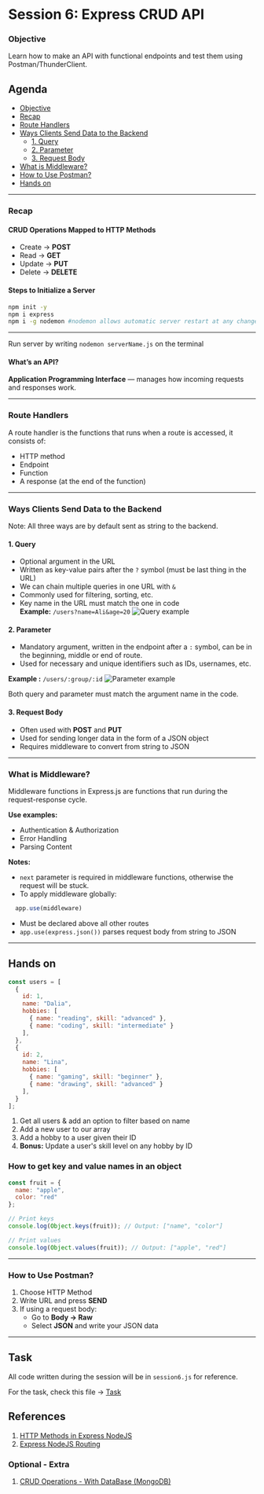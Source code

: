 # Session 6: Express CRUD API

### Objective
Learn how to make an API with functional endpoints and test them using Postman/ThunderClient.
## Agenda
- [Objective](#objective)
- [Recap](#recap)
- [Route Handlers](#route-handlers)
- [Ways Clients Send Data to the Backend](#ways-clients-send-data-to-the-backend)
  - [1. Query](#1-query)
  - [2. Parameter](#2-parameter)
  - [3. Request Body](#3-request-body)
- [What is Middleware?](#what-is-middleware)
- [How to Use Postman?](#how-to-use-postman)
- [Hands on](#hands-on)

---

### Recap

#### CRUD Operations Mapped to HTTP Methods
- Create → **POST**
- Read → **GET**
- Update → **PUT**
- Delete → **DELETE**

#### Steps to Initialize a Server
```bash
npm init -y
npm i express
npm i -g nodemon #nodemon allows automatic server restart at any change
```
---
Run server by writing `nodemon serverName.js` on the terminal
#### What’s an API?
**Application Programming Interface** — manages how incoming requests and responses work.

---

### Route Handlers
A route handler is the functions that runs when a route is accessed, it consists of:
- HTTP method
- Endpoint
- Function
- A response (at the end of the function)

---

### Ways Clients Send Data to the Backend
Note: All three ways are by default sent as string to the backend.
#### 1. Query
- Optional argument in the URL
- Written as key-value pairs after the `?` symbol (must be last thing in the URL)
- We can chain multiple queries in one URL with `&`
- Commonly used for filtering, sorting, etc.
- Key name in the URL must match the one in code  
**Example:** `/users?name=Ali&age=20`
![Query example](./images/query.png)

#### 2. Parameter
- Mandatory argument, written in the endpoint after a `:` symbol, can be in the beginning, middle or end of route.
- Used for necessary and unique identifiers such as IDs, usernames, etc.

**Example :** `/users/:group/:id`
![Parameter example](./images/query.png)

Both query and parameter must match the argument name in the code.
#### 3. Request Body
- Often used with **POST** and **PUT**
- Used for sending longer data in the form of a JSON object
- Requires middleware to convert from string to JSON

---

### What is Middleware?
Middleware functions in Express.js are functions that run during the request-response cycle.

**Use examples:**
- Authentication & Authorization
- Error Handling
- Parsing Content

**Notes:**
- `next` parameter is required in middleware functions, otherwise the request will be stuck.
- To apply middleware globally:  

```js
  app.use(middleware)
```
- Must be declared above all other routes
- `app.use(express.json())` parses request body from string to JSON

---




## Hands on
``` js
const users = [
  {
    id: 1,
    name: "Dalia",
    hobbies: [
      { name: "reading", skill: "advanced" },
      { name: "coding", skill: "intermediate" }
    ],
  },
  {
    id: 2,
    name: "Lina",
    hobbies: [
      { name: "gaming", skill: "beginner" },
      { name: "drawing", skill: "advanced" }
    ],
  }
];
```
1) Get all users & add an option to filter based on name
2) Add a new user to our array
3) Add a hobby to a user given their ID
4) **Bonus:** Update a user's skill level on any hobby by ID


### How to get key and value names in an object
``` js
const fruit = {
  name: "apple",
  color: "red"
};

// Print keys
console.log(Object.keys(fruit)); // Output: ["name", "color"]

// Print values
console.log(Object.values(fruit)); // Output: ["apple", "red"]
```

---

### How to Use Postman?
1. Choose HTTP Method 
2. Write URL and press **SEND**
3. If using a request body:
   - Go to **Body → Raw**
   - Select **JSON** and write your JSON data

---

## Task
All code written during the session will be in `session6.js` for reference.

  For the task, check this file -> [Task](./taskFiles/task.md) 


## References

1. [HTTP Methods in Express NodeJS](https://www.geeksforgeeks.org/express-js-http-methods/)
2. [Express NodeJS Routing](https://expressjs.com/en/guide/routing.html)


### Optional - Extra

1. [CRUD Operations - With DataBase (MongoDB)](https://www.geeksforgeeks.org/node-js-crud-operations-using-mongoose-and-mongodb-atlas/)
